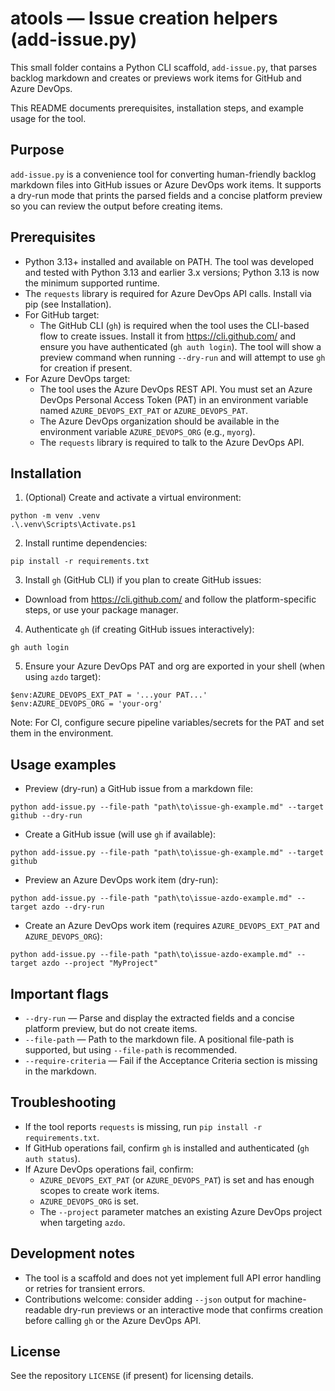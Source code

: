 # atools — Issue creation helpers (add-issue.py)

This small folder contains a Python CLI scaffold, `add-issue.py`, that parses backlog markdown and
creates or previews work items for GitHub and Azure DevOps.

This README documents prerequisites, installation steps, and example usage for the tool.

## Purpose

`add-issue.py` is a convenience tool for converting human-friendly backlog markdown files into
GitHub issues or Azure DevOps work items. It supports a dry-run mode that prints the parsed fields
and a concise platform preview so you can review the output before creating items.

## Prerequisites

- Python 3.13+ installed and available on PATH. The tool was developed and tested with Python 3.13 and
  earlier 3.x versions; Python 3.13 is now the minimum supported runtime.
- The `requests` library is required for Azure DevOps API calls. Install via pip (see Installation).
- For GitHub target:
  - The GitHub CLI (`gh`) is required when the tool uses the CLI-based flow to create issues. Install it from
    https://cli.github.com/ and ensure you have authenticated (`gh auth login`). The tool will show a
    preview command when running `--dry-run` and will attempt to use `gh` for creation if present.
- For Azure DevOps target:
  - The tool uses the Azure DevOps REST API. You must set an Azure DevOps Personal Access Token (PAT)
    in an environment variable named `AZURE_DEVOPS_EXT_PAT` or `AZURE_DEVOPS_PAT`.
  - The Azure DevOps organization should be available in the environment variable `AZURE_DEVOPS_ORG` (e.g., `myorg`).
  - The `requests` library is required to talk to the Azure DevOps API.

## Installation

1. (Optional) Create and activate a virtual environment:

```pwsh
python -m venv .venv
.\.venv\Scripts\Activate.ps1
```

2. Install runtime dependencies:

```pwsh
pip install -r requirements.txt
```

3. Install `gh` (GitHub CLI) if you plan to create GitHub issues:

 - Download from https://cli.github.com/ and follow the platform-specific steps, or use your package manager.

4. Authenticate `gh` (if creating GitHub issues interactively):

```pwsh
gh auth login
```

5. Ensure your Azure DevOps PAT and org are exported in your shell (when using `azdo` target):

```pwsh
$env:AZURE_DEVOPS_EXT_PAT = '...your PAT...'
$env:AZURE_DEVOPS_ORG = 'your-org'
```

Note: For CI, configure secure pipeline variables/secrets for the PAT and set them in the environment.

## Usage examples

- Preview (dry-run) a GitHub issue from a markdown file:

```pwsh
python add-issue.py --file-path "path\to\issue-gh-example.md" --target github --dry-run
```

- Create a GitHub issue (will use `gh` if available):

```pwsh
python add-issue.py --file-path "path\to\issue-gh-example.md" --target github
```

- Preview an Azure DevOps work item (dry-run):

```pwsh
python add-issue.py --file-path "path\to\issue-azdo-example.md" --target azdo --dry-run
```

- Create an Azure DevOps work item (requires `AZURE_DEVOPS_EXT_PAT` and `AZURE_DEVOPS_ORG`):

```pwsh
python add-issue.py --file-path "path\to\issue-azdo-example.md" --target azdo --project "MyProject"
```

## Important flags

- `--dry-run` — Parse and display the extracted fields and a concise platform preview, but do not create items.
- `--file-path` — Path to the markdown file. A positional file-path is supported, but using `--file-path` is recommended.
- `--require-criteria` — Fail if the Acceptance Criteria section is missing in the markdown.

## Troubleshooting

- If the tool reports `requests` is missing, run `pip install -r requirements.txt`.
- If GitHub operations fail, confirm `gh` is installed and authenticated (`gh auth status`).
- If Azure DevOps operations fail, confirm:
  - `AZURE_DEVOPS_EXT_PAT` (or `AZURE_DEVOPS_PAT`) is set and has enough scopes to create work items.
  - `AZURE_DEVOPS_ORG` is set.
  - The `--project` parameter matches an existing Azure DevOps project when targeting `azdo`.

## Development notes

- The tool is a scaffold and does not yet implement full API error handling or retries for transient errors.
- Contributions welcome: consider adding `--json` output for machine-readable dry-run previews or an interactive
  mode that confirms creation before calling `gh` or the Azure DevOps API.

## License

See the repository `LICENSE` (if present) for licensing details.
